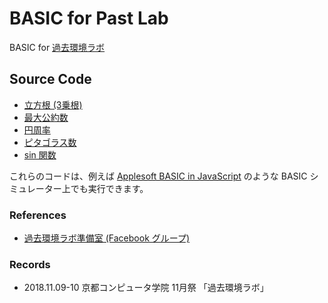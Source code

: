 # BASIC for Past Lab
BASIC for [過去環境ラボ](https://www.facebook.com/groups/294793114666557/)

## Source Code
- [立方根 (3乗根)](src/CubicRoot.bas)
- [最大公約数](src/GCD.bas)
- [円周率](src/Pi.bas)
- [ピタゴラス数](src/PythagoreanTriples.bas)
- [sin 関数](src/Sine.bas)

これらのコードは、例えば [Applesoft BASIC in JavaScript](https://www.calormen.com/jsbasic/) のような BASIC シミュレーター上でも実行できます。

### References
- [過去環境ラボ準備室 (Facebook グループ)](https://www.facebook.com/groups/294793114666557/)

### Records
- 2018.11.09-10 京都コンピュータ学院 11月祭 「過去環境ラボ」

